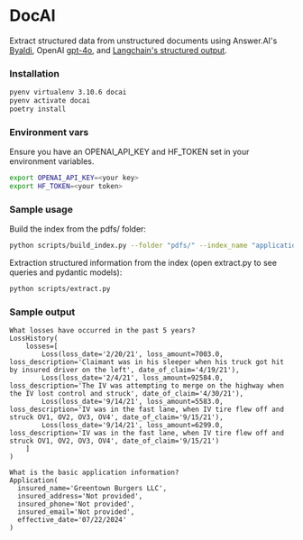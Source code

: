 # DocAI

Extract structured data from  unstructured documents using Answer.AI's [Byaldi](https://github.com/AnswerDotAI/byaldi), OpenAI [gpt-4o](https://platform.openai.com/docs/guides/vision), and [Langchain's structured output](https://python.langchain.com/v0.1/docs/modules/model_io/chat/structured_output/).

### Installation
```bash
pyenv virtualenv 3.10.6 docai
pyenv activate docai
poetry install
```

### Environment vars
Ensure you have an OPENAI_API_KEY and HF_TOKEN set in your environment variables.

```bash
export OPENAI_API_KEY=<your key>
export HF_TOKEN=<your token>
```

### Sample usage

Build the index from the pdfs/ folder:
```bash
python scripts/build_index.py --folder "pdfs/" --index_name "application"
```

Extraction structured information from the index (open extract.py to see queries and pydantic models):
```bash
python scripts/extract.py
```

### Sample output
```
What losses have occurred in the past 5 years?
LossHistory(
    losses=[
        Loss(loss_date='2/20/21', loss_amount=7003.0, loss_description='Claimant was in his sleeper when his truck got hit by insured driver on the left', date_of_claim='4/19/21'),
        Loss(loss_date='2/4/21', loss_amount=92584.0, loss_description='The IV was attempting to merge on the highway when the IV lost control and struck', date_of_claim='4/30/21'),
        Loss(loss_date='9/14/21', loss_amount=5583.0, loss_description='IV was in the fast lane, when IV tire flew off and struck OV1, OV2, OV3, OV4', date_of_claim='9/15/21'),
        Loss(loss_date='9/14/21', loss_amount=6299.0, loss_description='IV was in the fast lane, when IV tire flew off and struck OV1, OV2, OV3, OV4', date_of_claim='9/15/21')
    ]
)

What is the basic application information?
Application(
  insured_name='Greentown Burgers LLC', 
  insured_address='Not provided', 
  insured_phone='Not provided',
  insured_email='Not provided', 
  effective_date='07/22/2024'
)
```
